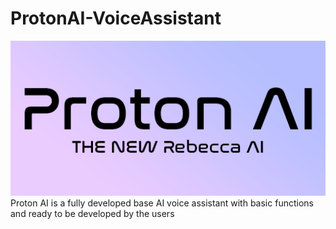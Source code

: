 # ProtonAI-VoiceAssistant
![Proton AI](https://github.com/Cyber-Zypher/ProtonAI-VoiceAssistant/blob/main/proton.png)
Proton AI is a fully developed base AI voice assistant with basic functions and ready to be developed by the users
